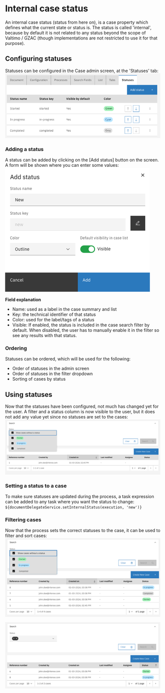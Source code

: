 # Internal case status

An internal case status (status from here on), is a case property which defines what the current state or status is.
The status is called 'internal', because by default it is not related to any status beyond the scope of Valtimo / GZAC (though implementations are not
restricted to use it for that purpose).

## Configuring statuses
Statuses can be configured in the Case admin screen, at the 'Statuses' tab:
![Internal status list](img/internal-status-list.png)

### Adding a status
A status can be added by clicking on the [Add status] button on the screen. A form will be shown where you can enter some values:
![Add internal status](img/add-internal-status.png)

**Field explanation**

- Name: used as a label in the case summary and list
- Key: the technical identifier of that status
- Color: used for the label/tags of a status
- Visible: If enabled, the status is included in the case search filter by default. When disabled, the user has to manually enable it in the filter so see any
  results with that status.

### Ordering

Statuses can be ordered, which will be used for the following:

- Order of statuses in the admin screen
- Order of statuses in the filter dropdown
- Sorting of cases by status

## Using statuses
Now that the statuses have been configured, not much has changed yet for the user. A filter and a status column is now visible to the user, but it does not add
any value yet since no statuses are set to the cases:
![Internal status case list](img/internal-status-case-list.png)

### Setting a status to a case
To make sure statuses are updated during the process, a task expression can be added to any task where you want the status to change:
`${documentDelegateService.setInternalStatus(execution, 'new')}`

### Filtering cases
Now that the process sets the correct statuses to the case, it can be used to filter and sort cases:
![Internal status filtering](img/internal-status-filtering.png)

![Internal status filtered](img/internal-status-filtered.png)










